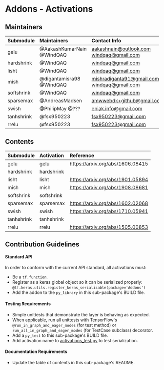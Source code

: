 # Addons - Activations

## Maintainers
| Submodule | Maintainers               | Contact Info                             |
|:----------|:--------------------------|:-----------------------------------------|
| gelu      | @AakashKumarNain @WindQAQ | aakashnain@outlook.com windqaq@gmail.com |
| hardshrink| @WindQAQ                  | windqaq@gmail.com                        |
| lisht     | @WindQAQ                  | windqaq@gmail.com                        |
| mish      | @digantamisra98 @WindQAQ  | mishradiganta91@gmail.com, windqaq@gmail.com |
| softshrink| @WindQAQ                  | windqaq@gmail.com                        |
| sparsemax | @AndreasMadsen            | amwwebdk+github@gmail.com                |
| swish     | @PhilipMay @???           | eniak.info@gmail.com                     |
| tanhshrink| @fsx950223                | fsx950223@gmail.com                      |
| rrelu     | @fsx950223                | fsx950223@gmail.com                      |

## Contents
| Submodule | Activation | Reference                        |
|:----------|:-----------|:---------------------------------|
| gelu      | gelu       | https://arxiv.org/abs/1606.08415 |
| hardshrink| hardshrink |                                  |
| lisht     | lisht      | https://arxiv.org/abs/1901.05894 |
| mish      | mish       | https://arxiv.org/abs/1908.08681 |
| softshrink| softshrink |                                  |
| sparsemax | sparsemax  | https://arxiv.org/abs/1602.02068 |
| swish     | swish      | https://arxiv.org/abs/1710.05941 |
| tanhshrink| tanhshrink |                                  |
| rrelu     | rrelu      | https://arxiv.org/abs/1505.00853 |

## Contribution Guidelines
#### Standard API
In order to conform with the current API standard, all activations
must:
 * Be a `tf.function`.
 * Register as a keras global object so it can be serialized properly: `@tf.keras.utils.register_keras_serializable(package='Addons')`
 * Add the addon to the `py_library` in this sub-package's BUILD file.

#### Testing Requirements
 * Simple unittests that demonstrate the layer is behaving as expected.
 * When applicable, run all unittests with TensorFlow's
   `@run_in_graph_and_eager_modes` (for test method)
   or `run_all_in_graph_and_eager_modes` (for TestCase subclass)
   decorator.
 * Add a `py_test` to this sub-package's BUILD file.
 * Add activation name to [activations_test.py](https://github.com/tensorflow/addons/tree/master/tensorflow_addons/activations/activations_test.py) to test serialization.

#### Documentation Requirements
 * Update the table of contents in this sub-package's README.
